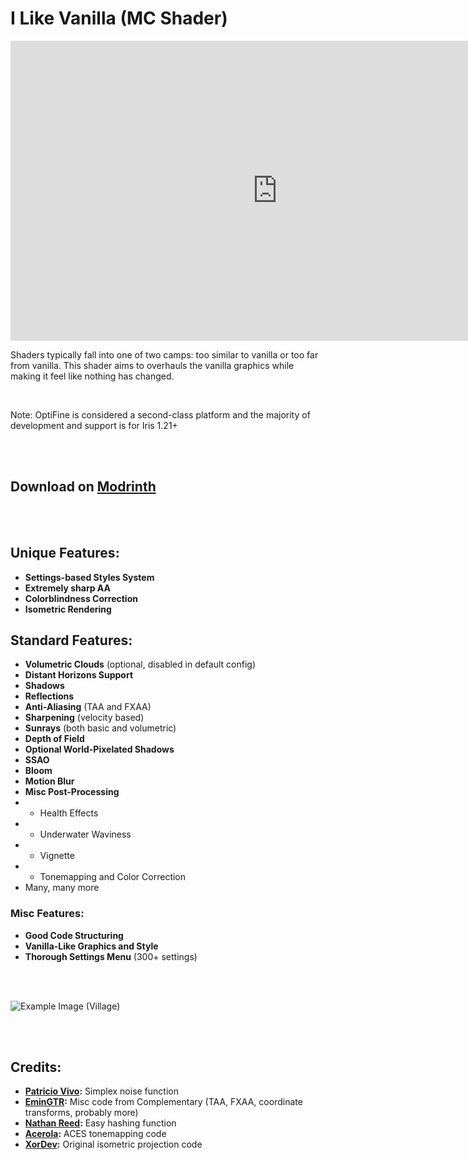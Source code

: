 # I Like Vanilla (MC Shader)

<iframe style="text-align: center;" width="853" height="480" src="https://www.youtube.com/embed/yaY3NHZZ7c0?si=PIp_R834NMNwrSfa" title="YouTube video player" frameborder="0" allow="accelerometer; autoplay; clipboard-write; encrypted-media; gyroscope; picture-in-picture; web-share" referrerpolicy="strict-origin-when-cross-origin" allowfullscreen></iframe>

Shaders typically fall into one of two camps: too similar to vanilla or too far from vanilla. This shader aims to overhauls the vanilla graphics while making it feel like nothing has changed.

<br>

Note: OptiFine is considered a second-class platform and the majority of development and support is for Iris 1.21+

<br>
<br>

## Download on [Modrinth](https://modrinth.com/shader/i-like-vanilla)

<br>
<br>

## Unique Features:

- **Settings-based Styles System**
- **Extremely sharp AA**
- **Colorblindness Correction**
- **Isometric Rendering**

## Standard Features:

- **Volumetric Clouds** (optional, disabled in default config)
- **Distant Horizons Support**
- **Shadows**
- **Reflections**
- **Anti-Aliasing** (TAA and FXAA)
- **Sharpening** (velocity based)
- **Sunrays** (both basic and volumetric)
- **Depth of Field**
- **Optional World-Pixelated Shadows**
- **SSAO**
- **Bloom**
- **Motion Blur**
- **Misc Post-Processing**
- - Health Effects
- - Underwater Waviness
- - Vignette
- - Tonemapping and Color Correction
- Many, many more

### Misc Features:
- **Good Code Structuring**
- **Vanilla-Like Graphics and Style**
- **Thorough Settings Menu** (300+ settings)

<br>
<br>

![Example Image (Village)](https://cdn.modrinth.com/data/DoODk4HD/images/f096b2f6337d557519145440e413bb26a26641fb.jpeg)

<br>
<br>

## Credits:

- **[Patricio Vivo](https://gist.github.com/patriciogonzalezvivo/670c22f3966e662d2f83):** Simplex noise function
- **[EminGTR](https://modrinth.com/shader/complementary-reimagined):** Misc code from Complementary (TAA, FXAA, coordinate transforms, probably more)
- **[Nathan Reed](https://www.reedbeta.com/blog/hash-functions-for-gpu-rendering/):** Easy hashing function
- **[Acerola](https://github.com/GarrettGunnell/Minecraft-Shaders/blob/c1a6f5060dfd91ccac31e04fa529f2be4304a21a/shaders/final.fsh):** ACES tonemapping code
- **[XorDev](https://github.com/XorDev/Ortho-Shaderpack/tree/master):** Original isometric projection code
